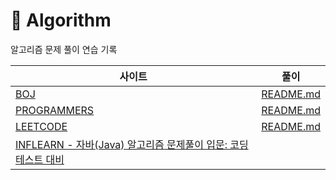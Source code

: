 # 📍 Algorithm

알고리즘 문제 풀이 연습 기록

| 사이트                                                                                                                                                                                                                       | 풀이                                                                                             |
|---------------------------------------------------------------------------------------------------------------------------------------------------------------------------------------------------------------------------|------------------------------------------------------------------------------------------------|
| [BOJ](https://www.acmicpc.net/)                                                                                                                                                                                           | [README.md](https://github.com/princenim/algorithm/tree/master/src/main/BOJ)                   |
| [PROGRAMMERS](https://school.programmers.co.kr/learn/challenges?order=recent&page=1&languages=java&partIds=33882)                                                                                                         | [README.md](https://github.com/princenim/algorithm/blob/master/src/main/PROGRAMMERS/README.md) |
| [LEETCODE](https://leetcode.com/problemset/)                                                                                                                                                                              | [README.md](src%2Fmain%2FLEETCODE%2FREADME.md)                                                 |
| [INFLEARN - 자바(Java) 알고리즘 문제풀이 입문: 코딩테스트 대비](https://www.inflearn.com/course/%EC%9E%90%EB%B0%94-%EC%95%8C%EA%B3%A0%EB%A6%AC%EC%A6%98-%EB%AC%B8%EC%A0%9C%ED%92%80%EC%9D%B4-%EC%BD%94%ED%85%8C%EB%8C%80%EB%B9%84/dashboard) |                                                                                                |